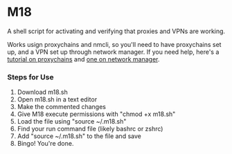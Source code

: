 # M18
A shell script for activating and verifying that proxies and VPNs are working.

Works usign proxychains and nmcli, so you'll need to have proxychains set up, and a VPN set up through network manager. If you need help, here's a [tutorial on proxychains](#) and [one on network manager](#).

### Steps for Use
1. Download m18.sh
2. Open m18.sh in a text editor
3. Make the commented changes
4. Give M18 execute permissions with "chmod +x m18.sh"
5. Load the file using "source ~/.m18.sh"
6. Find your run command file (likely bashrc or zshrc)
7. Add "source ~/.m18.sh" to the file and save
8. Bingo! You're done. 
